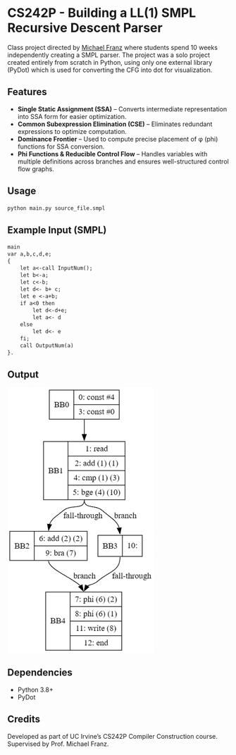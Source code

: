 # CS242P - Building a LL(1) SMPL Recursive Descent Parser

Class project directed by [Michael Franz](https://www.michaelfranz.com/home) where students spend 10 weeks independently creating a SMPL parser. 
The project was a solo project created entirely from scratch in Python, using only one external library (PyDot) which is used for converting the CFG into dot for visualization. 
## Features
- **Single Static Assignment (SSA)** – Converts intermediate representation into SSA form for easier optimization.
- **Common Subexpression Elimination (CSE)** – Eliminates redundant expressions to optimize computation.
- **Dominance Frontier** – Used to compute precise placement of φ (phi) functions for SSA conversion.
- **Phi Functions & Reducible Control Flow** – Handles variables with multiple definitions across branches and ensures well-structured control flow graphs.

## Usage
```bash
python main.py source_file.smpl
```

## Example Input (SMPL)
```
main
var a,b,c,d,e;
{
    let a<-call InputNum(); 
    let b<-a; 
    let c<-b; 
    let d<- b+ c; 
    let e <-a+b;
    if a<0 then 
        let d<-d+e; 
        let a<- d 
    else 
        let d<- e  
    fi;
    call OutputNum(a)
}.
```
## Output
![CFG Output](https://github.com/b1wang/LL1-Compiler/blob/main/test_cases/simple_if_output.png)

## Dependencies
- Python 3.8+
- PyDot

## Credits
Developed as part of UC Irvine’s CS242P Compiler Construction course.
Supervised by Prof. Michael Franz.
